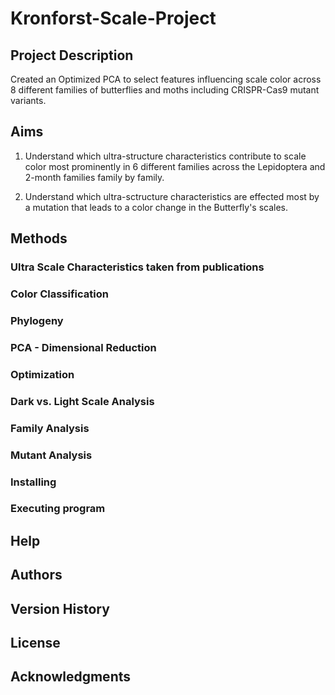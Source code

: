 # Kronforst-Scale-Project

## Project Description
Created an Optimized PCA to select features influencing scale color across 8 different families of butterflies and moths including CRISPR-Cas9 mutant variants.

## Aims
1. Understand which ultra-structure characteristics contribute to scale color most prominently in 6 different families across the Lepidoptera and 2-month families family by family.

2. Understand which ultra-sctructure characteristics are effected most by a mutation that leads to a color change in the Butterfly's scales.  

## Methods

### Ultra Scale Characteristics taken from publications

### Color Classification 

### Phylogeny

### PCA - Dimensional Reduction

### Optimization

### Dark vs. Light Scale Analysis

### Family Analysis

### Mutant Analysis

### Installing

### Executing program

## Help

## Authors
 
## Version History

## License

## Acknowledgments
